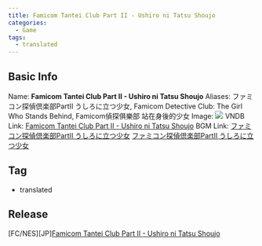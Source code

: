 ```yaml
---
title: Famicom Tantei Club Part II - Ushiro ni Tatsu Shoujo
categories:
  - Game
tags:
  - translated
---
```

## Basic Info

Name: **Famicom Tantei Club Part II - Ushiro ni Tatsu Shoujo**
Aliases: ファミコン探偵倶楽部PartII うしろに立つ少女, Famicom Detective Club: The Girl Who Stands Behind, Famicom偵探俱樂部 站在身後的少女
Image: ![](https://s2.vndb.org/cv/81/31181.jpg)
VNDB Link: [Famicom Tantei Club Part II - Ushiro ni Tatsu Shoujo](https://vndb.org/v295)
BGM Link: [ファミコン探偵倶楽部PartII うしろに立つ少女](https://bangumi.tv/subject/234988) [ファミコン探偵倶楽部PartII うしろに立つ少女](https://bangumi.tv/subject/290175)

## Tag

 - translated

## Release

\[FC/NES\]\[JP\][Famicom Tantei Club Part II - Ushiro ni Tatsu Shoujo](../../r/r2664/)